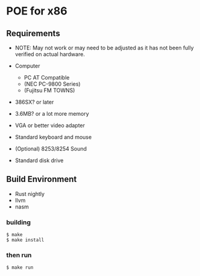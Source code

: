 # POE for x86

## Requirements

* NOTE: May not work or may need to be adjusted as it has not been fully verified on actual hardware.

* Computer
  * PC AT Compatible
  * (NEC PC-9800 Series)
  * (Fujitsu FM TOWNS)
* 386SX? or later
* 3.6MB? or a lot more memory
* VGA or better video adapter
* Standard keyboard and mouse
* (Optional) 8253/8254 Sound
* Standard disk drive

## Build Environment

* Rust nightly
* llvm
* nasm

### building

```
$ make
$ make install
```

### then run

```
$ make run
```
